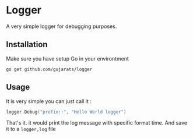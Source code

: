 # Logger
A very simple logger for debugging purposes.

## Installation
Make sure you have setup Go in your environtment 

```shell
go get github.com/gujarats/logger
```

## Usage
It is very simple you can just call it : 
```go
logger.Debug("prefix::", "Hello World logger")
```
That's it. it would print the log message with specific format time. And save it to a `logger,log` file
